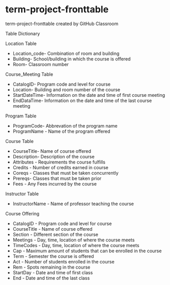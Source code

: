 # term-project-fronttable
term-project-fronttable created by GitHub Classroom



Table Dictionary

Location Table
  - Location_code- Combination of room and building 
  - Building- School/building in which the course is offered
  - Room- Classroom number

Course_Meeting Table
  - CatalogID- Program code and level for course
  - Location- Building and room number of the course
  - StartDateTime- Information on the date and time of first course meeting
  - EndDataTime- Information on the date and time of the last course meeting
  
Program Table
  - ProgramCode- Abbrevation of the program name 
  - ProgramName - Name of the program offered
  
Course Table
  - CourseTitle- Name of course offered 
  - Description- Description of the course
  - Attributes - Requirements the course fulfills
  - Credits - Number of credits earned in course
  - Coreqs - Classes that must be taken concurrently 
  - Prereqs- Classes that must be taken prior 
  - Fees - Any Fees incurred by the course
  
Instructor Table
  - InstructorName - Name of professor teaching the course
  
Course Offering
  - CatalogID - Program code and level for course
  - CourseTitle - Name of course offered
  - Section - Different section of the course
  - Meetings  - Day, time, location of where the course meets
  - TimeCodes - Day, time, location of where the course meets
  - Cap - Maximum amount of students that can be enrolled in the course
  - Term - Semester the course is offered 
  - Act - Number of students enrolled in the course
  - Rem - Spots remaining in the course
  - StartDay - Date and time of first class
  - End - Date and time of the last class
